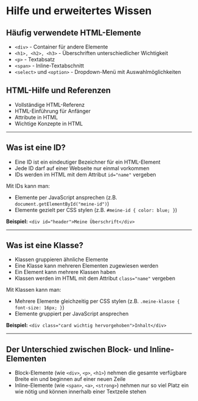 # Hilfe und erweitertes Wissen

## Häufig verwendete HTML-Elemente

-   `<div>` - Container für andere Elemente
-   `<h1>, <h2>, <h3>` - Überschriften unterschiedlicher Wichtigkeit
-   `<p>` - Textabsatz
-   `<span>` - Inline-Textabschnitt
-   `<select>` und `<option>` - Dropdown-Menü mit Auswahlmöglichkeiten

## HTML-Hilfe und Referenzen

-   Vollständige HTML-Referenz
-   HTML-Einführung für Anfänger
-   Attribute in HTML
-   Wichtige Konzepte in HTML

---

## Was ist eine ID?

-   Eine ID ist ein eindeutiger Bezeichner für ein HTML-Element
-   Jede ID darf auf einer Webseite nur einmal vorkommen
-   IDs werden im HTML mit dem Attribut `id="name"` vergeben

Mit IDs kann man:

-   Elemente per JavaScript ansprechen (z.B. `document.getElementById("meine-id")`)
-   Elemente gezielt per CSS stylen (z.B. `#meine-id { color: blue; }`)

**Beispiel:**
`<div id="header">Meine Überschrift</div>`

---

## Was ist eine Klasse?

-   Klassen gruppieren ähnliche Elemente
-   Eine Klasse kann mehreren Elementen zugewiesen werden
-   Ein Element kann mehrere Klassen haben
-   Klassen werden im HTML mit dem Attribut `class="name"` vergeben

Mit Klassen kann man:

-   Mehrere Elemente gleichzeitig per CSS stylen (z.B. `.meine-klasse { font-size: 16px; }`)
-   Elemente gruppiert per JavaScript ansprechen

**Beispiel:**
`<div class="card wichtig hervorgehoben">Inhalt</div>`

---

## Der Unterschied zwischen Block- und Inline-Elementen

-   Block-Elemente (wie `<div>`, `<p>`, `<h1>`) nehmen die gesamte verfügbare Breite ein und beginnen auf einer neuen Zeile
-   Inline-Elemente (wie `<span>`, `<a>`, `<strong>`) nehmen nur so viel Platz ein wie nötig und können innerhalb einer Textzeile stehen
